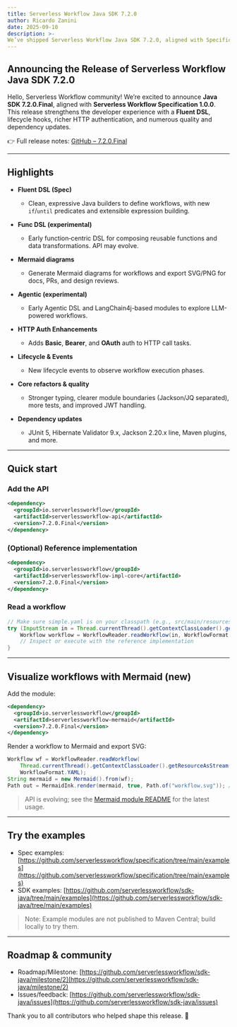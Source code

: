 ```yaml
---
title: Serverless Workflow Java SDK 7.2.0
author: Ricardo Zanini
date: 2025-09-10
description: >-
We’ve shipped Serverless Workflow Java SDK 7.2.0, aligned with Specification 1.0.0, with a brand-new Fluent DSL, experimental Func DSL, Mermaid diagrams, auth enhancements, and more.
---
```


## Announcing the Release of Serverless Workflow Java SDK 7.2.0

Hello, Serverless Workflow community! We’re excited to announce **Java SDK 7.2.0.Final**, aligned with **Serverless Workflow Specification 1.0.0**. This release strengthens the developer experience with a **Fluent DSL**, lifecycle hooks, richer HTTP authentication, and numerous quality and dependency updates.

👉 Full release notes: [GitHub – 7.2.0.Final](https://github.com/serverlessworkflow/sdk-java/releases/tag/7.2.0.Final)

---

## Highlights

* **Fluent DSL (Spec)**

  * Clean, expressive Java builders to define workflows, with new `if`/`until` predicates and extensible expression building.
* **Func DSL (experimental)**

  * Early function‑centric DSL for composing reusable functions and data transformations. API may evolve.
* **Mermaid diagrams**

  * Generate Mermaid diagrams for workflows and export SVG/PNG for docs, PRs, and design reviews.
* **Agentic (experimental)**

  * Early Agentic DSL and LangChain4j-based modules to explore LLM-powered workflows.
* **HTTP Auth Enhancements**

  * Adds **Basic**, **Bearer**, and **OAuth** auth to HTTP call tasks.
* **Lifecycle & Events**

  * New lifecycle events to observe workflow execution phases.
* **Core refactors & quality**

  * Stronger typing, clearer module boundaries (Jackson/JQ separated), more tests, and improved JWT handling.
* **Dependency updates**

  * JUnit 5, Hibernate Validator 9.x, Jackson 2.20.x line, Maven plugins, and more.

---

## Quick start

### Add the API

```xml
<dependency>
  <groupId>io.serverlessworkflow</groupId>
  <artifactId>serverlessworkflow-api</artifactId>
  <version>7.2.0.Final</version>
</dependency>
```

### (Optional) Reference implementation

```xml
<dependency>
  <groupId>io.serverlessworkflow</groupId>
  <artifactId>serverlessworkflow-impl-core</artifactId>
  <version>7.2.0.Final</version>
</dependency>
```

### Read a workflow

```java
// Make sure simple.yaml is on your classpath (e.g., src/main/resources)
try (InputStream in = Thread.currentThread().getContextClassLoader().getResourceAsStream("simple.yaml")) {
    Workflow workflow = WorkflowReader.readWorkflow(in, WorkflowFormat.YAML);
    // Inspect or execute with the reference implementation
}
```

---

## Visualize workflows with Mermaid (new)

Add the module:

```xml
<dependency>
  <groupId>io.serverlessworkflow</groupId>
  <artifactId>serverlessworkflow-mermaid</artifactId>
  <version>7.2.0.Final</version>
</dependency>
```

Render a workflow to Mermaid and export SVG:

```java
Workflow wf = WorkflowReader.readWorkflow(
    Thread.currentThread().getContextClassLoader().getResourceAsStream("simple.yaml"),
    WorkflowFormat.YAML);
String mermaid = new Mermaid().from(wf);
Path out = MermaidInk.render(mermaid, true, Path.of("workflow.svg")); // true = svg
```

> API is evolving; see the [Mermaid module README](https://github.com/serverlessworkflow/sdk-java/tree/main/mermaid) for the latest usage.

---

## Try the examples

* Spec examples: [https://github.com/serverlessworkflow/specification/tree/main/examples](https://github.com/serverlessworkflow/specification/tree/main/examples)
* SDK examples: [https://github.com/serverlessworkflow/sdk-java/tree/main/examples](https://github.com/serverlessworkflow/sdk-java/tree/main/examples)

> Note: Example modules are not published to Maven Central; build locally to try them.

---

## Roadmap & community

* Roadmap/Milestone: [https://github.com/serverlessworkflow/sdk-java/milestone/2](https://github.com/serverlessworkflow/sdk-java/milestone/2)
* Issues/feedback: [https://github.com/serverlessworkflow/sdk-java/issues](https://github.com/serverlessworkflow/sdk-java/issues)

Thank you to all contributors who helped shape this release. 🎉
